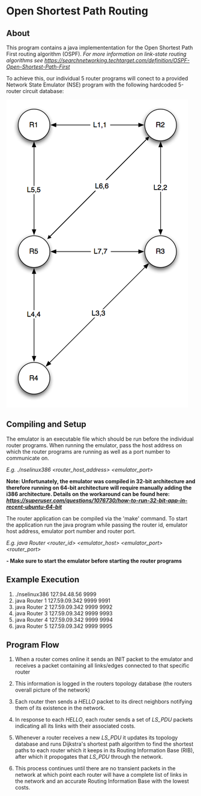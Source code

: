 Open Shortest Path Routing
==========================

About
-----

This program contains a java implemententation for the Open Shortest Path First routing algorithm (OSPF). 
*For more information on link-state routing algorithms see https://searchnetworking.techtarget.com/definition/OSPF-Open-Shortest-Path-First*

To achieve this, our individual 5 router programs will conect to a provided Network State Emulator (NSE) program with the following hardcoded 5-router circuit database:

![](topology.png)


Compiling and Setup
-------------------

The emulator is an executable file which should be run before the individual router programs. When running the emulator, pass the host address on which the router programs are running as well as a port number to communicate on.

*E.g. ./nselinux386 <router_host_address> <emulator_port>* 

**Note: Unfortunately, the emulator was compiled in 32-bit architecture and therefore running on 64-bit architecture will require manually adding the i386 architecture. Details on the workaround can be found here: *https://superuser.com/questions/1076730/how-to-run-32-bit-app-in-recent-ubuntu-64-bit***

The router application can be compiled via the 'make' command. To start the application run the java program while passing the router id, emulator host address, emulator port number and router port.

*E.g. java Router <router_id> <emulator_host> <emulator_port> <router_port>*

**- Make sure to start the emulator before starting the router programs**


Example Execution
-----------------

1. ./nselinux386 127.94.48.56 9999
2. java Router 1 127.59.09.342 9999 9991
3. java Router 2 127.59.09.342 9999 9992
4. java Router 3 127.59.09.342 9999 9993
5. java Router 4 127.59.09.342 9999 9994
6. java Router 5 127.59.09.342 9999 9995


Program Flow
------------

1. When a router comes online it sends an INIT packet to the emulator and receives a packet containing all links/edges connected to that specific router

2. This information is logged in the routers topology database (the routers overall picture of the network)

3. Each router then sends a *HELLO* packet to its direct neighbors notifying them of its existence in the network.

4. In response to each *HELLO*, each router sends a set of *LS_PDU* packets indicating all its links with their associated costs.

5. Whenever a router receives a new *LS_PDU* it updates its topology database and runs Dijkstra's shortest path algorithm to find the shortest paths to each router which it keeps in its Routing Information Base (RIB), after which it propogates that *LS_PDU* through the network. 

6. This process continues until there are no transient packets in the network at which point each router will have a complete list of links in the network and an accurate Routing Information Base with the lowest costs.
